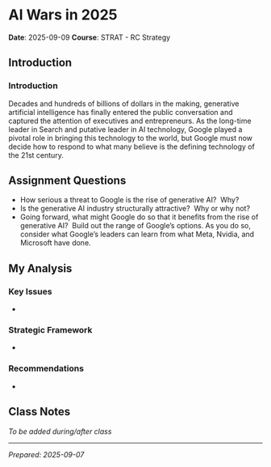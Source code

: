 # AI Wars in 2025
**Date**: 2025-09-09
**Course**: STRAT - RC Strategy

## Introduction
### Introduction 
 
Decades and hundreds of billions of dollars in the making, generative artificial intelligence has finally entered the public conversation and captured the attention of executives and entrepreneurs. As the long-time leader in Search and putative leader in AI technology, Google played a pivotal role in bringing this technology to the world, but Google must now decide how to respond to what many believe is the defining technology of the 21st century. 
 
### 

## Assignment Questions
 
 
 - How serious a threat to Google is the rise of generative AI?  Why? 
 - Is the generative AI industry structurally attractive?  Why or why not? 
 - Going forward, what might Google do so that it benefits from the rise of generative AI?  Build out the range of Google’s options. As you do so, consider what Google’s leaders can learn from what Meta, Nvidia, and Microsoft have done.

## My Analysis

### Key Issues
- 

### Strategic Framework
- 

### Recommendations
- 

## Class Notes
*To be added during/after class*

---
*Prepared: 2025-09-07*
